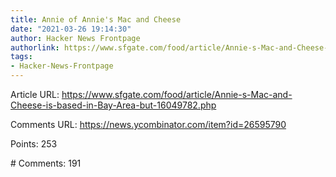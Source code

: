 ```yaml
---
title: Annie of Annie's Mac and Cheese
date: "2021-03-26 19:14:30"
author: Hacker News Frontpage
authorlink: https://www.sfgate.com/food/article/Annie-s-Mac-and-Cheese-is-based-in-Bay-Area-but-16049782.php
tags:
- Hacker-News-Frontpage
---
```


<p>Article URL: <a href="https://www.sfgate.com/food/article/Annie-s-Mac-and-Cheese-is-based-in-Bay-Area-but-16049782.php">https://www.sfgate.com/food/article/Annie-s-Mac-and-Cheese-is-based-in-Bay-Area-but-16049782.php</a></p>
<p>Comments URL: <a href="https://news.ycombinator.com/item?id=26595790">https://news.ycombinator.com/item?id=26595790</a></p>
<p>Points: 253</p>
<p># Comments: 191</p>
